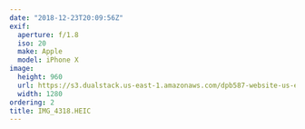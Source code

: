 ```yaml
---
date: "2018-12-23T20:09:56Z"
exif:
  aperture: f/1.8
  iso: 20
  make: Apple
  model: iPhone X
image:
  height: 960
  url: https://s3.dualstack.us-east-1.amazonaws.com/dpb587-website-us-east-1/asset/gallery/2018-colorado-winter-trip/9ec38d04-9511-9f51-b403-daa567c508e7~1280.jpg
  width: 1280
ordering: 2
title: IMG_4318.HEIC
---
```

